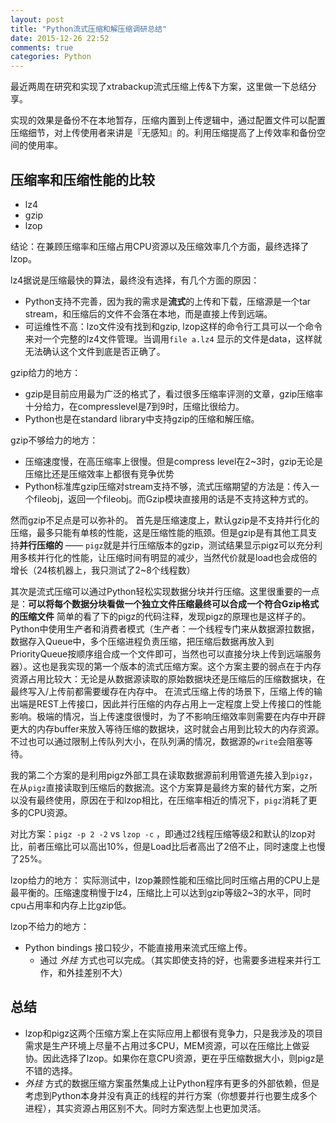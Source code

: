 ```yaml
---
layout: post
title: "Python流式压缩和解压缩调研总结"
date: 2015-12-26 22:52
comments: true
categories: Python
---
```


最近两周在研究和实现了xtrabackup流式压缩上传&下方案，这里做一下总结分享。

实现的效果是备份不在本地暂存，压缩内置到上传逻辑中，通过配置文件可以配置压缩细节，对上传使用者来讲是『无感知』的。利用压缩提高了上传效率和备份空间的使用率。

## 压缩率和压缩性能的比较

- lz4
- gzip
- lzop

结论：在兼顾压缩率和压缩占用CPU资源以及压缩效率几个方面，最终选择了lzop。

lz4据说是压缩最快的算法，最终没有选择，有几个方面的原因：

- Python支持不完善，因为我的需求是**流式**的上传和下载，压缩源是一个tar stream，和压缩后的文件不会落在本地，而是直接上传到远端。
- 可运维性不高：lzo文件没有找到和gzip, lzop这样的命令行工具可以一个命令来对一个完整的lz4文件管理。当调用`file a.lz4` 显示的文件是data，这样就无法确认这个文件到底是否正确了。

gzip给力的地方：

- gzip是目前应用最为广泛的格式了，看过很多压缩率评测的文章，gzip压缩率十分给力，在compresslevel是7到9时，压缩比很给力。
- Python也是在standard library中支持gzip的压缩和解压缩。

gzip不够给力的地方：

- 压缩速度慢，在高压缩率上很慢。但是compress level在2~3时，gzip无论是压缩比还是压缩效率上都很有竞争优势
- Python标准库gzip压缩对stream支持不够，流式压缩期望的方法是：传入一个fileobj，返回一个fileobj。而Gzip模块直接用的话是不支持这种方式的。

然而gzip不足点是可以弥补的。
首先是压缩速度上，默认gzip是不支持并行化的压缩，最多只能有单核的性能，这是压缩性能的瓶颈。但是gzip是有其他工具支持**并行压缩的** —— `pigz`就是并行压缩版本的gzip，测试结果显示pigz可以充分利用多核并行化的性能，让压缩时间有明显的减少，当然代价就是load也会成倍的增长（24核机器上，我只测试了2~8个线程数）

其次是流式压缩可以通过Python轻松实现数据分块并行压缩。这里很重要的一点是：**可以将每个数据分块看做一个独立文件压缩最终可以合成一个符合Gzip格式的压缩文件**
简单的看了下的pigz的代码注释，发现pigz的原理也是这样子的。Python中使用生产者和消费者模式（生产者：一个线程专门来从数据源拉数据，数据存入Queue中，多个压缩进程负责压缩，把压缩后数据再放入到PriorityQueue按顺序组合成一个文件即可，当然也可以直接分块上传到远端服务器）。这也是我实现的第一个版本的流式压缩方案。这个方案主要的弱点在于内存资源占用比较大：无论是从数据源读取的原始数据块还是压缩后的压缩数据块，在最终写入/上传前都需要缓存在内存中。
在流式压缩上传的场景下，压缩上传的输出端是REST上传接口，因此并行压缩的内存占用上一定程度上受上传接口的性能影响。极端的情况，当上传速度很慢时，为了不影响压缩效率则需要在内存中开辟更大的内存buffer来放入等待压缩的数据块，这时就会占用到比较大的内存资源。不过也可以通过限制上传队列大小，在队列满的情况，数据源的`write`会阻塞等待。

我的第二个方案的是利用pigz外部工具在读取数据源前利用管道先接入到`pigz`，在从`pigz`直接读取到压缩后的数据流。这个方案算是最终方案的替代方案，之所以没有最终使用，原因在于和lzop相比，在压缩率相近的情况下，`pigz`消耗了更多的CPU资源。

对比方案：`pigz -p 2 -2` vs `lzop -c` ，即通过2线程压缩等级2和默认的lzop对比，前者压缩比可以高出10%，但是Load比后者高出了2倍不止，同时速度上也慢了25%。

lzop给力的地方：
实际测试中，lzop兼顾性能和压缩比同时压缩占用的CPU上是最平衡的。压缩速度稍慢于lz4，压缩比上可以达到gzip等级2~3的水平，同时cpu占用率和内存上比gzip低。

lzop不给力的地方：

- Python bindings 接口较少，不能直接用来流式压缩上传。
	- 通过 *外挂* 方式也可以完成。（其实即使支持的好，也需要多进程来并行工作，和外挂差别不大）

## 总结


- lzop和pigz这两个压缩方案上在实际应用上都很有竞争力，只是我涉及的项目需求是生产环境上尽量不占用过多CPU，MEM资源，可以在压缩比上做妥协。因此选择了lzop。如果你在意CPU资源，更在乎压缩数据大小，则pigz是不错的选择。
- *外挂* 方式的数据压缩方案虽然集成上让Python程序有更多的外部依赖，但是考虑到Python本身并没有真正的线程的并行方案（你想要并行也要生成多个进程），其实资源占用区别不大。同时方案选型上也更加灵活。

